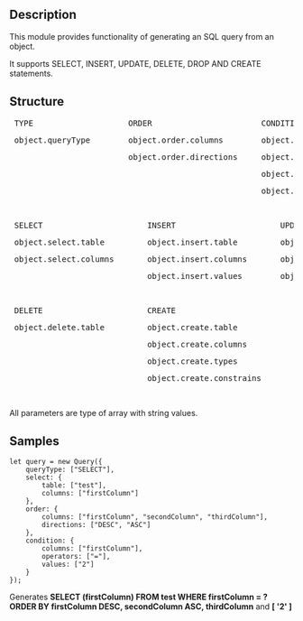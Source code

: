 ## Description

This module provides functionality of generating an SQL query from an object.

It supports SELECT, INSERT, UPDATE, DELETE, DROP AND CREATE statements.

## Structure


<pre> TYPE                    ORDER                       CONDITION                               LIMIT </pre>
<pre> object.queryType        object.order.columns        object.condition.columns                object.limit.count</pre>
<pre>                         object.order.directions     object.condition.operators</pre>
<pre>                                                     object.condition.values</pre>
<pre>                                                     object.condition.logicalOperators</pre>
<br/>
<pre> SELECT                      INSERT                      UPDATE                        DROP</pre>
<pre> object.select.table         object.insert.table         object.update.table           object.drop.table</pre>
<pre> object.select.columns       object.insert.columns       object.update.columns</pre>                            
<pre>                             object.insert.values        object.update.values</pre>
<br/>
<pre> DELETE                      CREATE  </pre>     
<pre> object.delete.table         object.create.table</pre>
<pre>                             object.create.columns</pre>
<pre>                             object.create.types</pre>
<pre>                             object.create.constrains</pre>
<br/>

All parameters are type of array with string values.

## Samples

``` 
let query = new Query({
    queryType: ["SELECT"],
    select: {
        table: ["test"],
        columns: ["firstColumn"]
    },
    order: {
        columns: ["firstColumn", "secondColumn", "thirdColumn"],
        directions: ["DESC", "ASC"]
    },
    condition: {
        columns: ["firstColumn"],
        operators: ["="],
        values: ["2"]
    }
});
```  	

Generates **SELECT (firstColumn) FROM test WHERE firstColumn = ? ORDER BY firstColumn DESC, secondColumn ASC, thirdColumn** and **[ '2' ]**
